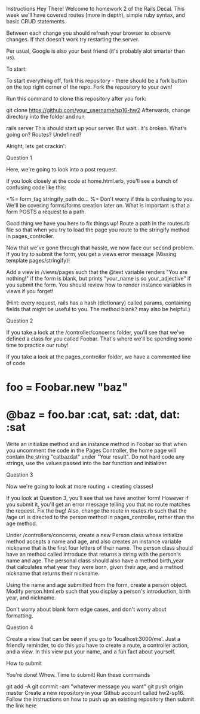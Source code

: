 Instructions
Hey There! Welcome to homework 2 of the Rails Decal. This week we'll have covered routes (more in depth), simple ruby syntax, and basic CRUD statements.

Between each change you should refresh your browser to observe changes. If that doesn't work try restarting the server.

Per usual, Google is also your best friend (it's probably alot smarter than us).

To start:

To start everything off, fork this repository - there should be a fork button on the top right corner of the repo. Fork the repository to your own!

Run this command to clone this repository after you fork:

git clone https://github.com/your_username/sp16-hw2
Afterwards, change directory into the folder and run

rails server
This should start up your server. But wait...it's broken. What's going on? Routes? Undefined?

Alright, lets get crackin':

Question 1

Here, we're going to look into a post request.

If you look closely at the code at home.html.erb, you'll see a bunch of confusing code like this:

<%= form_tag stringify_path do... %>
Don't worry if this is confusing to you. We'll be covering forms/forms creation later on. What is important is that a form POSTS a request to a path.

Good thing we have you here to fix things up! Route a path in the routes.rb file so that when you try to load the page you route to the stringify method in pages_controller.

Now that we've gone through that hassle, we now face our second problem. If you try to submit the form, you get a views error message (Missing template pages/stringify)!

Add a view in /views/pages such that the @text variable renders "You are nothing!" if the form is blank, but prints "your_name is so your_adjective" if you submit the form. You should review how to render instance variables in views if you forget!

(Hint: every request, rails has a hash (dictionary) called params, containing fields that might be useful to you. The method blank? may also be helpful.)

Question 2

If you take a look at the /controller/concerns folder, you'll see that we've defined a class for you called Foobar. That's where we'll be spending some time to practice our ruby!

If you take a look at the pages_controller folder, we have a commented line of code

# foo = Foobar.new "baz"
# @baz = foo.bar :cat, sat: :dat, dat: :sat
Write an initialize method and an instance method in Foobar so that when you uncomment the code in the Pages Controller, the home page will contain the string "catbazdat" under "Your result". Do not hard code any strings, use the values passed into the bar function and initializer.

Question 3

Now we're going to look at more routing + creating classes!

If you look at Question 3, you'll see that we have another form! However if you submit it, you'll get an error message telling you that no route matches the request. Fix the bug! Also, change the route in routes.rb such that the /age url is directed to the person method in pages_controller, rather than the age method.

Under /controllers/concerns, create a new Person class whose initialize method accepts a name and age, and also creates an instance variable nickname that is the first four letters of their name. The person class should have an method called introduce that returns a string with the person's name and age. The personal class should also have a method birth_year that calculates what year they were born, given their age, and a method nickname that returns their nickname.

Using the name and age submitted from the form, create a person object. Modify person.html.erb such that you display a person's introduction, birth year, and nickname.

Don't worry about blank form edge cases, and don't worry about formatting.

Question 4

Create a view that can be seen if you go to 'localhost:3000/me'. Just a friendly reminder, to do this you have to create a route, a controller action, and a view. In this view put your name, and a fun fact about yourself.

How to submit

You're done! Whew. Time to submit! Run these commands

  git add -A
  git commit -am "whatever message you want"
  git push origin master
Create a new repository in your Github account called hw2-sp16. Follow the instructions on how to push up an existing repository then submit the link here